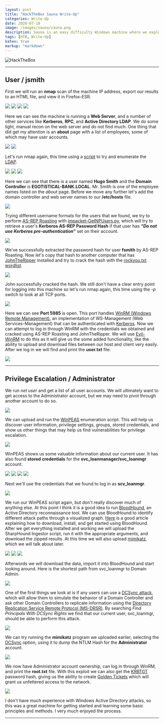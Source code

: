 ```yaml
---
layout: post
title: "HackTheBox Sauna Write-Up"
categories: Write-Up
date: 2020-07-18
image: /images/sauna/sauna.png
description: Sauna is an easy difficulty Windows machine where we exploit weaknesses in an Active Directory environment.
tags: [HTB, Write-Up]
katex: true
markup: "markdown"
---
```


![HackTheBox](/images/sauna/sauna.png#center)

---

## User / jsmith

First we will run an **nmap** scan of the machine IP address, export our results to an HTML file, and view it in Firefox-ESR.

![](/images/sauna/pics/user/1.png)
![](/images/sauna/pics/user/3.png)
![](/images/sauna/pics/user/4.png)
![](/images/sauna/pics/user/5.png)

Here we can see the machine is running a **Web Server**, and a number of other services like **Kerberos**, **RPC**, and **Active Directory LDAP**. We do some light, manual recon on the web server and do not find much. One thing that did get my attention is an **about** page with a list of employees, some of which may have user accounts.

![](/images/sauna/pics/user/10.png)
![](/images/sauna/pics/user/11.png)

Let's run nmap again, this time using a [script](https://nmap.org/nsedoc/scripts/ldap-search.html) to try and enumerate the [LDAP](https://en.wikipedia.org/wiki/Lightweight_Directory_Access_Protocol).

![](/images/sauna/pics/user/6.png)
![](/images/sauna/pics/user/7.png)
![](/images/sauna/pics/user/8.png)

Here we can see that there is a user named **Hugo Smith** and the **Domain Controller** is **EGOTISTICAL-BANK.LOCAL**. Mr. Smith is one of the employee names listed on the _about_ page. Before we move any further let's add the domain controller and web server names to our **/etc/hosts** file.

![](/images/sauna/pics/user/13.png)

Trying different username formats for the users that we found, we try to perform [AS-REP Roasting](https://www.hackingarticles.in/as-rep-roasting/) with [impacket-GetNPUsers.py](https://github.com/SecureAuthCorp/impacket/blob/master/examples/GetNPUsers.py), which will try to retrieve a user's **Kerberos AS-REP Password Hash** if that user has **_“Do not use Kerberos pre-authentication”_** set on their account.

![](/images/sauna/pics/user/14.png)

We've successfully extracted the password hash for user **fsmith** by AS-REP Roasting. Now let's copy that hash to another computer that has [JohnTheRipper](https://github.com/magnumripper/JohnTheRipper) installed and try to crack the hash with the [rockyou.txt wordlist](https://github.com/danielmiessler/SecLists/tree/master/Passwords/Leaked-Databases).

![](/images/sauna/pics/user/john.png)

John successfully cracked the hash. We still don't have a clear entry point for logging into this machine so let's run nmap again, this time using the _-p_ switch to look at all TCP ports.

![](/images/sauna/pics/user/nmap.png)

Here we can see **Port 5985** is open. This port handles [WinRM (Windows Remote Management)](https://en.wikipedia.org/wiki/Windows_Remote_Management), an implementation of WS-Management (Web Services-Management) that can be authenticated with [Kerberos](https://en.wikipedia.org/wiki/Kerberos_%28protocol%29).
Now we can attempt to log in through WinRM with the credentials we obtained and cracked using AS-REP Roasting and JohnTheRipper. We will use [Evil-WinRM](https://github.com/Hackplayers/evil-winrm) to do this as it will give us the some added functionality, like the ability to upload and download files between our host and client very easily. After we log in we will find and print the **user.txt** file.

![](/images/sauna/pics/user/15.png)


---

## Privilege Escalation / Administrator

We run _net user_ and get a list of all user accounts. We will ultimately want to get access to the Administrator account, but we may need to pivot through another account to do so.

![](/images/sauna/pics/root/6.png)

We can upload and run the [WinPEAS](https://github.com/carlospolop/privilege-escalation-awesome-scripts-suite/tree/master/winPEAS) enumeration script. This will help us discover user information, privilege settings, groups, stored credentials, and show us other things that may help us find vulnerabilities for privilege escalation.

![](/images/sauna/pics/root/5.png)

WinPEAS shows us some valuable information about our current user. It has also found **stored credentials** for the **svc_loanmanager/svc_loanmgr** account.

![](/images/sauna/pics/root/n3.png)
![](/images/sauna/pics/root/n4.png)
![](/images/sauna/pics/root/n5.png)
![](/images/sauna/pics/root/4.png)

Next we'll use the credentials that we found to log in as **scv_loanmgr**. 

![](/images/sauna/pics/root/7.png)

We run our WinPEAS script again, but don't really discover much of anything else. At this point I think it is a good idea to run [BloodHound](https://github.com/BloodHoundAD/BloodHound), an Active Directory reconnaissance tool. We can use BloodHound to identify different attack paths through a visualized graph. [Here](https://www.pentestpartners.com/security-blog/bloodhound-walkthrough-a-tool-for-many-tradecrafts/) is a good article explaining how to download, install, and get started using BloodHound. After we get everything installed and working we will upload the SharpHound Ingestor script, run it with the appropriate arguments, and download the zipped results. At this time we will also upload [mimikatz](https://github.com/gentilkiwi/mimikatz), which we will talk about later.

![](/images/sauna/pics/root/16.png)
![](/images/sauna/pics/root/8.png)
![](/images/sauna/pics/root/18.png)

Afterwords we will download the data, import it into BloodHound and start looking around. Here is the shortest path from svc_loanmgr to Domain Admin.

![](/images/sauna/pics/root/21.png)

One of the first things we look at is if any users can use a [DCSync attack](https://qomplx.com/kerberos_dcsync_attacks_explained/), which will allow them to simulate the behavior of a Domain Controller and ask other Domain Controllers to replicate information using the [Directory Replication Service Remote Protocol (MS-DRSR)](https://docs.microsoft.com/en-us/openspecs/windows_protocols/ms-drsr/06205d97-30da-4fdc-a276-3fd831b272e0). By searching _Find Principals With DCSync Rights_ we find that our current user, svc_loanmgr, should be able to perform this attack.

![](/images/sauna/pics/root/19.png)

We can try running the **mimikatz** program we uploaded earlier, selecting the [DCSync](https://attack.stealthbits.com/privilege-escalation-using-mimikatz-dcsync) option, using it to dump the NTLM Hash for the **Administrator** account.

![](/images/sauna/pics/root/9.png)

We now have Administrator account ownership, can log in through WinRM, and print the **root.txt** file. With this exploit we can also get the [KRBTGT](https://adsecurity.org/?p=483) password hash, giving us the ability to create [Golden Tickets](https://www.qomplx.com/qomplx-knowledge-golden-ticket-attacks-explained/) which will grant us unfettered access to the network.

![](/images/sauna/pics/root/13.png)

I don't have much experience with Windows Active Directory attacks, so this was a great machine for getting started and learning some basic principles and methods. I very much enjoyed the process.




---


